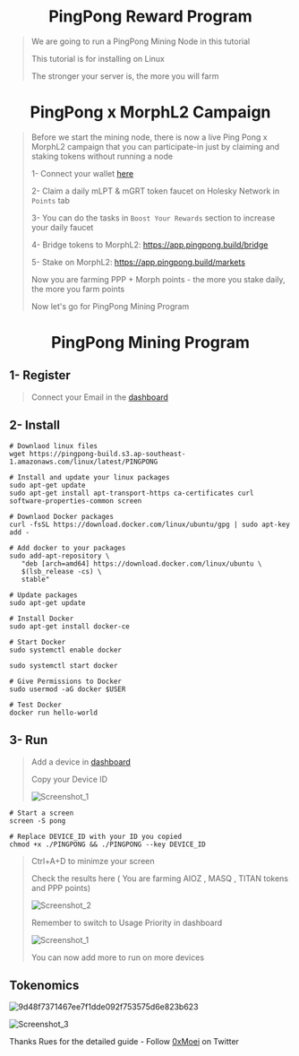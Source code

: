 <h1 align="center"> PingPong Reward Program </h1>

> We are going to run a PingPong Mining Node in this tutorial
>
> This tutorial is for installing on Linux
>
> The stronger your server is, the more you will farm

<h1 align="center"> PingPong x MorphL2 Campaign </h1>

> Before we start the mining node, there is now a live Ping Pong x MorphL2 campaign that you can participate-in just by claiming and staking tokens without running a node
>
> 1- Connect your wallet [here](https://app.pingpong.build/points?invite_code=yc76BLjH)
>
> 2- Claim a daily mLPT & mGRT token faucet on Holesky Network in `Points` tab
>
> 3- You can do the tasks in `Boost Your Rewards` section to increase your daily faucet
>
> 4- Bridge tokens to MorphL2: https://app.pingpong.build/bridge
>
> 5- Stake on MorphL2: https://app.pingpong.build/markets
>
> Now you are farming PPP + Morph points - the more you stake daily, the more you farm points
>
> Now let's go for PingPong Mining Program

<h1 align="center"> PingPong Mining Program </h1>

## 1- Register
> Connect your Email in the [dashboard](https://harvester.pingpong.build/)

## 2- Install
```console
# Downlaod linux files
wget https://pingpong-build.s3.ap-southeast-1.amazonaws.com/linux/latest/PINGPONG
```

```console
# Install and update your linux packages
sudo apt-get update
sudo apt-get install apt-transport-https ca-certificates curl software-properties-common screen

# Downlaod Docker packages
curl -fsSL https://download.docker.com/linux/ubuntu/gpg | sudo apt-key add -

# Add docker to your packages
sudo add-apt-repository \
   "deb [arch=amd64] https://download.docker.com/linux/ubuntu \
   $(lsb_release -cs) \
   stable"

# Update packages
sudo apt-get update

# Install Docker
sudo apt-get install docker-ce

# Start Docker
sudo systemctl enable docker

sudo systemctl start docker

# Give Permissions to Docker
sudo usermod -aG docker $USER

# Test Docker
docker run hello-world
```

## 3- Run
> Add a device in [dashboard](https://harvester.pingpong.build/devices)
>
> Copy your Device ID
>
> ![Screenshot_1](https://github.com/0xmoei/pingpong-mining/assets/90371338/1b8a0269-8cf9-4eec-bab7-66744a933ffb)

```console
# Start a screen
screen -S pong
```

```console
# Replace DEVICE_ID with your ID you copied
chmod +x ./PINGPONG && ./PINGPONG --key DEVICE_ID
```

> Ctrl+A+D to minimze your screen
>
> Check the results here ( You are farming AIOZ , MASQ , TITAN tokens and PPP points)
>
> ![Screenshot_2](https://github.com/0xmoei/pingpong-mining/assets/90371338/0d1a0882-4063-4f5a-b27d-d8bb8d07fe4b)
>
> Remember to switch to Usage Priority in dashboard
>
> ![Screenshot_1](https://github.com/0xmoei/pingpong-mining/assets/90371338/20fa6191-9101-4c4d-8527-0fa9427f4cef)
>
>  You can now add more to run on more devices
>
## Tokenomics
![9d48f7371467ee7f1dde092f753575d6e823b623](https://github.com/0xmoei/pingpong-mining/assets/90371338/89053f18-368c-4d5f-b4c1-e53f274be08f)

![Screenshot_3](https://github.com/0xmoei/pingpong-mining/assets/90371338/b00abff6-a794-4176-838b-fb23e8b41d95)

Thanks Rues for the detailed guide - Follow [0xMoei](https://x.com/0xMoei) on Twitter

